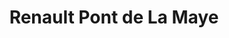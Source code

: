 ---
title: "Renault Pont de La Maye"
url: /villenave-dornon/renault-pont-de-la-maye/
shop: voiture
---